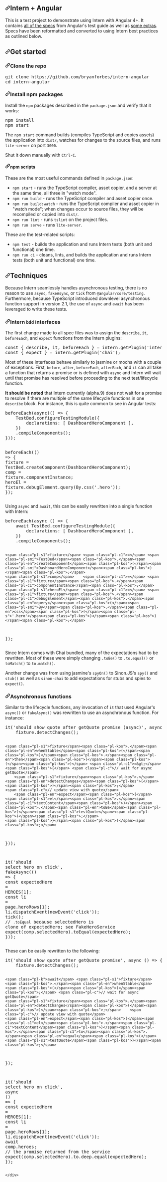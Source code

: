      
  <div id="readme" class="Box-body readme blob js-code-block-container p-5 p-xl-6 gist-border-0">
    <article class="markdown-body entry-content container-lg" itemprop="text"><h1><a id="user-content-intern--angular" class="anchor" aria-hidden="true" href="#intern--angular"><svg class="octicon octicon-link" viewBox="0 0 16 16" version="1.1" width="16" height="16" aria-hidden="true"><path fill-rule="evenodd" d="M7.775 3.275a.75.75 0 001.06 1.06l1.25-1.25a2 2 0 112.83 2.83l-2.5 2.5a2 2 0 01-2.83 0 .75.75 0 00-1.06 1.06 3.5 3.5 0 004.95 0l2.5-2.5a3.5 3.5 0 00-4.95-4.95l-1.25 1.25zm-4.69 9.64a2 2 0 010-2.83l2.5-2.5a2 2 0 012.83 0 .75.75 0 001.06-1.06 3.5 3.5 0 00-4.95 0l-2.5 2.5a3.5 3.5 0 004.95 4.95l1.25-1.25a.75.75 0 00-1.06-1.06l-1.25 1.25a2 2 0 01-2.83 0z"></path></svg></a>Intern + Angular</h1>
<p>This is a test project to demonstrate using Intern with Angular 4+. It contains <a href="https://angular.io/generated/live-examples/testing/app-specs.eplnkr.html" rel="nofollow">all of the specs</a> from Angular's test guide as well as <a href="https://angular.io/generated/live-examples/testing/bag-specs.eplnkr.html" rel="nofollow">some extras</a>. Specs have been reformatted and converted to using Intern best practices as outlined below.</p>
<h2><a id="user-content-get-started" class="anchor" aria-hidden="true" href="#get-started"><svg class="octicon octicon-link" viewBox="0 0 16 16" version="1.1" width="16" height="16" aria-hidden="true"><path fill-rule="evenodd" d="M7.775 3.275a.75.75 0 001.06 1.06l1.25-1.25a2 2 0 112.83 2.83l-2.5 2.5a2 2 0 01-2.83 0 .75.75 0 00-1.06 1.06 3.5 3.5 0 004.95 0l2.5-2.5a3.5 3.5 0 00-4.95-4.95l-1.25 1.25zm-4.69 9.64a2 2 0 010-2.83l2.5-2.5a2 2 0 012.83 0 .75.75 0 001.06-1.06 3.5 3.5 0 00-4.95 0l-2.5 2.5a3.5 3.5 0 004.95 4.95l1.25-1.25a.75.75 0 00-1.06-1.06l-1.25 1.25a2 2 0 01-2.83 0z"></path></svg></a>Get started</h2>
<h3><a id="user-content-clone-the-repo" class="anchor" aria-hidden="true" href="#clone-the-repo"><svg class="octicon octicon-link" viewBox="0 0 16 16" version="1.1" width="16" height="16" aria-hidden="true"><path fill-rule="evenodd" d="M7.775 3.275a.75.75 0 001.06 1.06l1.25-1.25a2 2 0 112.83 2.83l-2.5 2.5a2 2 0 01-2.83 0 .75.75 0 00-1.06 1.06 3.5 3.5 0 004.95 0l2.5-2.5a3.5 3.5 0 00-4.95-4.95l-1.25 1.25zm-4.69 9.64a2 2 0 010-2.83l2.5-2.5a2 2 0 012.83 0 .75.75 0 001.06-1.06 3.5 3.5 0 00-4.95 0l-2.5 2.5a3.5 3.5 0 004.95 4.95l1.25-1.25a.75.75 0 00-1.06-1.06l-1.25 1.25a2 2 0 01-2.83 0z"></path></svg></a>Clone the repo</h3>
<div class="highlight highlight-source-shell"><pre>git clone https://github.com/bryanforbes/intern-angular
<span class="pl-c1">cd</span> intern-angular</pre></div>
<h3><a id="user-content-install-npm-packages" class="anchor" aria-hidden="true" href="#install-npm-packages"><svg class="octicon octicon-link" viewBox="0 0 16 16" version="1.1" width="16" height="16" aria-hidden="true"><path fill-rule="evenodd" d="M7.775 3.275a.75.75 0 001.06 1.06l1.25-1.25a2 2 0 112.83 2.83l-2.5 2.5a2 2 0 01-2.83 0 .75.75 0 00-1.06 1.06 3.5 3.5 0 004.95 0l2.5-2.5a3.5 3.5 0 00-4.95-4.95l-1.25 1.25zm-4.69 9.64a2 2 0 010-2.83l2.5-2.5a2 2 0 012.83 0 .75.75 0 001.06-1.06 3.5 3.5 0 00-4.95 0l-2.5 2.5a3.5 3.5 0 004.95 4.95l1.25-1.25a.75.75 0 00-1.06-1.06l-1.25 1.25a2 2 0 01-2.83 0z"></path></svg></a>Install npm packages</h3>
<p>Install the <code>npm</code> packages described in the <code>package.json</code> and verify that it works:</p>
<div class="highlight highlight-source-shell"><pre>npm install
npm start</pre></div>
<p>The <code>npm start</code> command builds (compiles TypeScript and copies assets) the application into <code>dist/</code>, watches for changes to the source files, and runs <code>lite-server</code> on port <code>3000</code>.</p>
<p>Shut it down manually with <code>Ctrl-C</code>.</p>
<h4><a id="user-content-npm-scripts" class="anchor" aria-hidden="true" href="#npm-scripts"><svg class="octicon octicon-link" viewBox="0 0 16 16" version="1.1" width="16" height="16" aria-hidden="true"><path fill-rule="evenodd" d="M7.775 3.275a.75.75 0 001.06 1.06l1.25-1.25a2 2 0 112.83 2.83l-2.5 2.5a2 2 0 01-2.83 0 .75.75 0 00-1.06 1.06 3.5 3.5 0 004.95 0l2.5-2.5a3.5 3.5 0 00-4.95-4.95l-1.25 1.25zm-4.69 9.64a2 2 0 010-2.83l2.5-2.5a2 2 0 012.83 0 .75.75 0 001.06-1.06 3.5 3.5 0 00-4.95 0l-2.5 2.5a3.5 3.5 0 004.95 4.95l1.25-1.25a.75.75 0 00-1.06-1.06l-1.25 1.25a2 2 0 01-2.83 0z"></path></svg></a>npm scripts</h4>
<p>These are the most useful commands defined in <code>package.json</code>:</p>
<ul>
<li><code>npm start</code> - runs the TypeScript compiler, asset copier, and a server at the same time, all three in "watch mode".</li>
<li><code>npm run build</code> - runs the TypeScript compiler and asset copier once.</li>
<li><code>npm run build:watch</code> - runs the TypeScript compiler and asset copier in "watch mode"; when changes occur to source files, they will be recompiled or copied into <code>dist/</code>.</li>
<li><code>npm run lint</code> - runs <code>tslint</code> on the project files.</li>
<li><code>npm run serve</code> - runs <code>lite-server</code>.</li>
</ul>
<p>These are the test-related scripts:</p>
<ul>
<li><code>npm test</code> - builds the application and runs Intern tests (both unit and functional) one time.</li>
<li><code>npm run ci</code> - cleans, lints, and builds the application and runs Intern tests (both unit and functional) one time.</li>
</ul>
<h2><a id="user-content-techniques" class="anchor" aria-hidden="true" href="#techniques"><svg class="octicon octicon-link" viewBox="0 0 16 16" version="1.1" width="16" height="16" aria-hidden="true"><path fill-rule="evenodd" d="M7.775 3.275a.75.75 0 001.06 1.06l1.25-1.25a2 2 0 112.83 2.83l-2.5 2.5a2 2 0 01-2.83 0 .75.75 0 00-1.06 1.06 3.5 3.5 0 004.95 0l2.5-2.5a3.5 3.5 0 00-4.95-4.95l-1.25 1.25zm-4.69 9.64a2 2 0 010-2.83l2.5-2.5a2 2 0 012.83 0 .75.75 0 001.06-1.06 3.5 3.5 0 00-4.95 0l-2.5 2.5a3.5 3.5 0 004.95 4.95l1.25-1.25a.75.75 0 00-1.06-1.06l-1.25 1.25a2 2 0 01-2.83 0z"></path></svg></a>Techniques</h2>
<p>Because Intern seamlessly handles asynchronous testing, there is no reason to use <code>async</code>, <code>fakeAsync</code>, or <code>tick</code> from <code>@angular/core/testing</code>. Furthermore, because TypeScript introduced downlevel asynchronous function support in version 2.1, the use of <code>async</code> and <code>await</code> has been leveraged to write these tests.</p>
<h3><a id="user-content-intern-bdd-interfaces" class="anchor" aria-hidden="true" href="#intern-bdd-interfaces"><svg class="octicon octicon-link" viewBox="0 0 16 16" version="1.1" width="16" height="16" aria-hidden="true"><path fill-rule="evenodd" d="M7.775 3.275a.75.75 0 001.06 1.06l1.25-1.25a2 2 0 112.83 2.83l-2.5 2.5a2 2 0 01-2.83 0 .75.75 0 00-1.06 1.06 3.5 3.5 0 004.95 0l2.5-2.5a3.5 3.5 0 00-4.95-4.95l-1.25 1.25zm-4.69 9.64a2 2 0 010-2.83l2.5-2.5a2 2 0 012.83 0 .75.75 0 001.06-1.06 3.5 3.5 0 00-4.95 0l-2.5 2.5a3.5 3.5 0 004.95 4.95l1.25-1.25a.75.75 0 00-1.06-1.06l-1.25 1.25a2 2 0 01-2.83 0z"></path></svg></a>Intern <code>bdd</code> interfaces</h3>
<p>The first change made to all spec files was to assign the <code>describe</code>, <code>it</code>, <code>beforeEach</code>, and <code>expect</code> functions from the Intern plugins:</p>
<div class="highlight highlight-source-ts"><pre><span class="pl-k">const</span> <span class="pl-kos">{</span> describe<span class="pl-kos">,</span> it<span class="pl-kos">,</span> beforeEach <span class="pl-kos">}</span> <span class="pl-c1">=</span> <span class="pl-s1">intern</span><span class="pl-kos">.</span><span class="pl-en">getPlugin</span><span class="pl-kos">(</span><span class="pl-s">'interface.bdd'</span><span class="pl-kos">)</span><span class="pl-kos">;</span>
<span class="pl-k">const</span> <span class="pl-kos">{</span> expect <span class="pl-kos">}</span> <span class="pl-c1">=</span> <span class="pl-s1">intern</span><span class="pl-kos">.</span><span class="pl-en">getPlugin</span><span class="pl-kos">(</span><span class="pl-s">'chai'</span><span class="pl-kos">)</span><span class="pl-kos">;</span></pre></div>
<p>Most of these interfaces behave similarly to jasmine or mocha with a couple of exceptions. First, <code>before</code>, <code>after</code>, <code>beforeEach</code>, <code>afterEach</code>, and <code>it</code> can all take a function that returns a promise or is defined with <code>async</code> and Intern will wait until that promise has resolved before proceeding to the next test/lifecycle function.</p>
<p><strong>It should be noted</strong> that Intern currently (alpha.9) does not wait for a promise to resolve if there are multiple of the same lifecycle functions in one <code>describe</code> block. For instance, this is quite common to see in Angular tests:</p>
<div class="highlight highlight-source-ts"><pre><span class="pl-en">beforeEach</span><span class="pl-kos">(</span><span class="pl-en">async</span><span class="pl-kos">(</span><span class="pl-kos">(</span><span class="pl-kos">)</span> <span class="pl-c1">=&gt;</span> <span class="pl-kos">{</span>
	<span class="pl-smi">TestBed</span><span class="pl-kos">.</span><span class="pl-en">configureTestingModule</span><span class="pl-kos">(</span><span class="pl-kos">{</span>
		<span class="pl-c1">declarations</span>: <span class="pl-kos">[</span> <span class="pl-smi">DashboardHeroComponent</span> <span class="pl-kos">]</span><span class="pl-kos">,</span>
	<span class="pl-kos">}</span><span class="pl-kos">)</span>
	<span class="pl-kos">.</span><span class="pl-en">compileComponents</span><span class="pl-kos">(</span><span class="pl-kos">)</span><span class="pl-kos">;</span>
<span class="pl-kos">}</span><span class="pl-kos">)</span><span class="pl-kos">)</span><span class="pl-kos">;</span>

<span class="pl-en">beforeEach</span><span class="pl-kos">(</span><span class="pl-kos">(</span><span class="pl-kos">)</span> <span class="pl-c1">=&gt;</span> <span class="pl-kos">{</span>
	<span class="pl-s1">fixture</span> <span class="pl-c1">=</span> <span class="pl-smi">TestBed</span><span class="pl-kos">.</span><span class="pl-en">createComponent</span><span class="pl-kos">(</span><span class="pl-smi">DashboardHeroComponent</span><span class="pl-kos">)</span><span class="pl-kos">;</span>
	<span class="pl-s1">comp</span>    <span class="pl-c1">=</span> <span class="pl-s1">fixture</span><span class="pl-kos">.</span><span class="pl-c1">componentInstance</span><span class="pl-kos">;</span>
	<span class="pl-s1">heroEl</span>  <span class="pl-c1">=</span> <span class="pl-s1">fixture</span><span class="pl-kos">.</span><span class="pl-c1">debugElement</span><span class="pl-kos">.</span><span class="pl-en">query</span><span class="pl-kos">(</span><span class="pl-smi">By</span><span class="pl-kos">.</span><span class="pl-en">css</span><span class="pl-kos">(</span><span class="pl-s">'.hero'</span><span class="pl-kos">)</span><span class="pl-kos">)</span><span class="pl-kos">;</span>
<span class="pl-kos">}</span><span class="pl-kos">)</span><span class="pl-kos">;</span></pre></div>
<p>Using <code>async</code> and <code>await</code>, this can be easily rewritten into a single function with Intern:</p>
<div class="highlight highlight-source-ts"><pre><span class="pl-en">beforeEach</span><span class="pl-kos">(</span><span class="pl-k">async</span> <span class="pl-kos">(</span><span class="pl-kos">)</span> <span class="pl-c1">=&gt;</span> <span class="pl-kos">{</span>
	<span class="pl-k">await</span> <span class="pl-smi">TestBed</span><span class="pl-kos">.</span><span class="pl-en">configureTestingModule</span><span class="pl-kos">(</span><span class="pl-kos">{</span>
		<span class="pl-c1">declarations</span>: <span class="pl-kos">[</span> <span class="pl-smi">DashboardHeroComponent</span> <span class="pl-kos">]</span><span class="pl-kos">,</span>
	<span class="pl-kos">}</span><span class="pl-kos">)</span>
	<span class="pl-kos">.</span><span class="pl-en">compileComponents</span><span class="pl-kos">(</span><span class="pl-kos">)</span><span class="pl-kos">;</span>

	<span class="pl-s1">fixture</span> <span class="pl-c1">=</span> <span class="pl-smi">TestBed</span><span class="pl-kos">.</span><span class="pl-en">createComponent</span><span class="pl-kos">(</span><span class="pl-smi">DashboardHeroComponent</span><span class="pl-kos">)</span><span class="pl-kos">;</span>
	<span class="pl-s1">comp</span>    <span class="pl-c1">=</span> <span class="pl-s1">fixture</span><span class="pl-kos">.</span><span class="pl-c1">componentInstance</span><span class="pl-kos">;</span>
	<span class="pl-s1">heroEl</span>  <span class="pl-c1">=</span> <span class="pl-s1">fixture</span><span class="pl-kos">.</span><span class="pl-c1">debugElement</span><span class="pl-kos">.</span><span class="pl-en">query</span><span class="pl-kos">(</span><span class="pl-smi">By</span><span class="pl-kos">.</span><span class="pl-en">css</span><span class="pl-kos">(</span><span class="pl-s">'.hero'</span><span class="pl-kos">)</span><span class="pl-kos">)</span><span class="pl-kos">;</span>
<span class="pl-kos">}</span><span class="pl-kos">)</span><span class="pl-kos">;</span></pre></div>
<p>Since Intern comes with Chai bundled, many of the expectations had to be rewritten. Most of these were simply changing <code>.toBe()</code> to <code>.to.equal()</code> or <code>toMatch()</code> to <code>to.match()</code>.</p>
<p>Another change was from using jasmine's <code>spyOn()</code> to Sinon.JS's <code>spy()</code> and <code>stub()</code> as well as <code>sinon-chai</code> to add expectations for stubs and spies to <code>expect()</code>.</p>
<h3><a id="user-content-asynchronous-functions" class="anchor" aria-hidden="true" href="#asynchronous-functions"><svg class="octicon octicon-link" viewBox="0 0 16 16" version="1.1" width="16" height="16" aria-hidden="true"><path fill-rule="evenodd" d="M7.775 3.275a.75.75 0 001.06 1.06l1.25-1.25a2 2 0 112.83 2.83l-2.5 2.5a2 2 0 01-2.83 0 .75.75 0 00-1.06 1.06 3.5 3.5 0 004.95 0l2.5-2.5a3.5 3.5 0 00-4.95-4.95l-1.25 1.25zm-4.69 9.64a2 2 0 010-2.83l2.5-2.5a2 2 0 012.83 0 .75.75 0 001.06-1.06 3.5 3.5 0 00-4.95 0l-2.5 2.5a3.5 3.5 0 004.95 4.95l1.25-1.25a.75.75 0 00-1.06-1.06l-1.25 1.25a2 2 0 01-2.83 0z"></path></svg></a>Asynchronous functions</h3>
<p>Similar to the lifecycle functions, any invocation of <code>it</code> that used Angular's <code>async()</code> or <code>fakeAsync()</code> was rewritten to use an asynchronous function. For instance:</p>
<div class="highlight highlight-source-ts"><pre><span class="pl-en">it</span><span class="pl-kos">(</span><span class="pl-s">'should show quote after getQuote promise (async)'</span><span class="pl-kos">,</span> <span class="pl-en">async</span><span class="pl-kos">(</span><span class="pl-kos">(</span><span class="pl-kos">)</span> <span class="pl-c1">=&gt;</span> <span class="pl-kos">{</span>
	<span class="pl-s1">fixture</span><span class="pl-kos">.</span><span class="pl-en">detectChanges</span><span class="pl-kos">(</span><span class="pl-kos">)</span><span class="pl-kos">;</span>

	<span class="pl-s1">fixture</span><span class="pl-kos">.</span><span class="pl-en">whenStable</span><span class="pl-kos">(</span><span class="pl-kos">)</span><span class="pl-kos">.</span><span class="pl-en">then</span><span class="pl-kos">(</span><span class="pl-kos">(</span><span class="pl-kos">)</span> <span class="pl-c1">=&gt;</span> <span class="pl-kos">{</span> <span class="pl-c">// wait for async getQuote</span>
		<span class="pl-s1">fixture</span><span class="pl-kos">.</span><span class="pl-en">detectChanges</span><span class="pl-kos">(</span><span class="pl-kos">)</span><span class="pl-kos">;</span>        <span class="pl-c">// update view with quote</span>
		<span class="pl-en">expect</span><span class="pl-kos">(</span><span class="pl-s1">el</span><span class="pl-kos">.</span><span class="pl-c1">textContent</span><span class="pl-kos">)</span><span class="pl-kos">.</span><span class="pl-en">toBe</span><span class="pl-kos">(</span><span class="pl-s1">testQuote</span><span class="pl-kos">)</span><span class="pl-kos">;</span>
	<span class="pl-kos">}</span><span class="pl-kos">)</span><span class="pl-kos">;</span>
<span class="pl-kos">}</span><span class="pl-kos">)</span><span class="pl-kos">)</span><span class="pl-kos">;</span>

<span class="pl-en">it</span><span class="pl-kos">(</span><span class="pl-s">'should select hero on click'</span><span class="pl-kos">,</span> <span class="pl-en">fakeAsync</span><span class="pl-kos">(</span><span class="pl-kos">(</span><span class="pl-kos">)</span> <span class="pl-c1">=&gt;</span> <span class="pl-kos">{</span>
	<span class="pl-k">const</span> <span class="pl-s1">expectedHero</span> <span class="pl-c1">=</span> <span class="pl-smi">HEROES</span><span class="pl-kos">[</span><span class="pl-c1">1</span><span class="pl-kos">]</span><span class="pl-kos">;</span>
	<span class="pl-k">const</span> <span class="pl-s1">li</span> <span class="pl-c1">=</span> <span class="pl-s1">page</span><span class="pl-kos">.</span><span class="pl-c1">heroRows</span><span class="pl-kos">[</span><span class="pl-c1">1</span><span class="pl-kos">]</span><span class="pl-kos">;</span>
	<span class="pl-s1">li</span><span class="pl-kos">.</span><span class="pl-en">dispatchEvent</span><span class="pl-kos">(</span><span class="pl-en">newEvent</span><span class="pl-kos">(</span><span class="pl-s">'click'</span><span class="pl-kos">)</span><span class="pl-kos">)</span><span class="pl-kos">;</span>
	<span class="pl-en">tick</span><span class="pl-kos">(</span><span class="pl-kos">)</span><span class="pl-kos">;</span>
	<span class="pl-c">// `.toEqual` because selectedHero is clone of expectedHero; see FakeHeroService</span>
	<span class="pl-en">expect</span><span class="pl-kos">(</span><span class="pl-s1">comp</span><span class="pl-kos">.</span><span class="pl-c1">selectedHero</span><span class="pl-kos">)</span><span class="pl-kos">.</span><span class="pl-en">toEqual</span><span class="pl-kos">(</span><span class="pl-s1">expectedHero</span><span class="pl-kos">)</span><span class="pl-kos">;</span>
<span class="pl-kos">}</span><span class="pl-kos">)</span><span class="pl-kos">)</span><span class="pl-kos">;</span></pre></div>
<p>These can be easily rewritten to the following:</p>
<div class="highlight highlight-source-ts"><pre><span class="pl-en">it</span><span class="pl-kos">(</span><span class="pl-s">'should show quote after getQuote promise'</span><span class="pl-kos">,</span> <span class="pl-k">async</span> <span class="pl-kos">(</span><span class="pl-kos">)</span> <span class="pl-c1">=&gt;</span> <span class="pl-kos">{</span>
	<span class="pl-s1">fixture</span><span class="pl-kos">.</span><span class="pl-en">detectChanges</span><span class="pl-kos">(</span><span class="pl-kos">)</span><span class="pl-kos">;</span>

	<span class="pl-k">await</span> <span class="pl-s1">fixture</span><span class="pl-kos">.</span><span class="pl-en">whenStable</span><span class="pl-kos">(</span><span class="pl-kos">)</span><span class="pl-kos">;</span> <span class="pl-c">// wait for async getQuote</span>
	<span class="pl-s1">fixture</span><span class="pl-kos">.</span><span class="pl-en">detectChanges</span><span class="pl-kos">(</span><span class="pl-kos">)</span><span class="pl-kos">;</span>    <span class="pl-c">// update view with quote</span>
	<span class="pl-en">expect</span><span class="pl-kos">(</span><span class="pl-s1">el</span><span class="pl-kos">.</span><span class="pl-c1">textContent</span><span class="pl-kos">)</span><span class="pl-kos">.</span><span class="pl-c1">to</span><span class="pl-kos">.</span><span class="pl-en">equal</span><span class="pl-kos">(</span><span class="pl-s1">testQuote</span><span class="pl-kos">)</span><span class="pl-kos">;</span>
<span class="pl-kos">}</span><span class="pl-kos">)</span><span class="pl-kos">;</span>

<span class="pl-en">it</span><span class="pl-kos">(</span><span class="pl-s">'should select hero on click'</span><span class="pl-kos">,</span> <span class="pl-k">async</span> <span class="pl-kos">(</span><span class="pl-kos">)</span> <span class="pl-c1">=&gt;</span> <span class="pl-kos">{</span>
	<span class="pl-k">const</span> <span class="pl-s1">expectedHero</span> <span class="pl-c1">=</span> <span class="pl-smi">HEROES</span><span class="pl-kos">[</span><span class="pl-c1">1</span><span class="pl-kos">]</span><span class="pl-kos">;</span>
	<span class="pl-k">const</span> <span class="pl-s1">li</span> <span class="pl-c1">=</span> <span class="pl-s1">page</span><span class="pl-kos">.</span><span class="pl-c1">heroRows</span><span class="pl-kos">[</span><span class="pl-c1">1</span><span class="pl-kos">]</span><span class="pl-kos">;</span>
	<span class="pl-s1">li</span><span class="pl-kos">.</span><span class="pl-en">dispatchEvent</span><span class="pl-kos">(</span><span class="pl-en">newEvent</span><span class="pl-kos">(</span><span class="pl-s">'click'</span><span class="pl-kos">)</span><span class="pl-kos">)</span><span class="pl-kos">;</span>
	<span class="pl-k">await</span> <span class="pl-s1">comp</span><span class="pl-kos">.</span><span class="pl-c1">heroes</span><span class="pl-kos">;</span> <span class="pl-c">// the promise returned from the service</span>
	<span class="pl-en">expect</span><span class="pl-kos">(</span><span class="pl-s1">comp</span><span class="pl-kos">.</span><span class="pl-c1">selectedHero</span><span class="pl-kos">)</span><span class="pl-kos">.</span><span class="pl-c1">to</span><span class="pl-kos">.</span><span class="pl-c1">deep</span><span class="pl-kos">.</span><span class="pl-en">equal</span><span class="pl-kos">(</span><span class="pl-s1">expectedHero</span><span class="pl-kos">)</span><span class="pl-kos">;</span>
<span class="pl-kos">}</span><span class="pl-kos">)</span><span class="pl-kos">;</span></pre></div>
</article>
  </div>

    </div>
